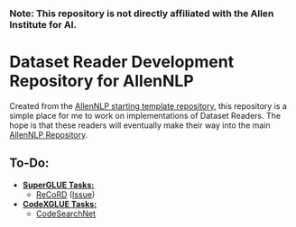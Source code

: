 ### Note: This repository is not directly affiliated with the Allen Institute for AI.

# Dataset Reader Development Repository for AllenNLP

Created from the [AllenNLP starting template repository](https://github.com/allenai/allennlp-template-config-files), this repository is a simple place for me to work on implementations of Dataset Readers. The hope is that these readers will eventually make their way into the main [AllenNLP Repository](https://github.com/allenai/allennlp).

## To-Do:

- **[SuperGLUE Tasks:](https://super.gluebenchmark.com/tasks)**
  - [ReCoRD](https://sheng-z.github.io/ReCoRD-explorer/) ([Issue](https://github.com/allenai/allennlp/issues/4995))
- **[CodeXGLUE Tasks:](https://github.com/microsoft/CodeXGLUE)**
  - [CodeSearchNet](https://github.com/github/CodeSearchNet)
